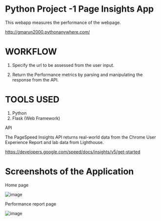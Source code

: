 # Python Project -1 Page Insights App

This webapp measures the performance of the webpage.


http://gmarun2000.pythonanywhere.com/

# WORKFLOW 

1. Specify the url to be assessed from the user input.

2. Return the Performance metrics by parsing and manipulating the response from the API.


# TOOLS USED 

1. Python
2. Flask (Web Framework) 

API 

The PageSpeed Insights API returns real-world data from the Chrome User Experience Report and lab data from Lighthouse.

https://developers.google.com/speed/docs/insights/v5/get-started


# Screenshots of the Application

Home page

![image](https://user-images.githubusercontent.com/52123143/140877508-a33a47f6-2ae8-4a83-ba7f-d9fc94ee8f43.png)


Performance report page

![image](https://user-images.githubusercontent.com/52123143/140877549-0832a01e-c090-42f1-9791-bd1031062fa8.png)


